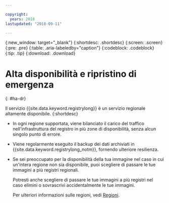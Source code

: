 ```yaml
---

copyright:
  years: 2018
lastupdated: "2018-09-11"

---
```


{:new_window: target="_blank"}
{:shortdesc: .shortdesc}
{:screen: .screen}
{:pre: .pre}
{:table: .aria-labeledby="caption"}
{:codeblock: .codeblock}
{:tip: .tip}
{:download: .download}



# Alta disponibilità e ripristino di emergenza
{: #ha-dr}

Il servizio {{site.data.keyword.registrylong}} è un servizio regionale altamente disponibile.
{:shortdesc}

* In ogni regione supportata, viene bilanciato il carico del traffico nell'infrastruttura del registro in più zone di disponibilità, senza alcun singolo punto di errore.

* Viene regolarmente eseguito il backup dei dati archiviati in {{site.data.keyword.registrylong_notm}}, fornendo ulteriore resilienza.

* Se sei preoccupato per la disponibilità della tua immagine nel caso in cui un'intera regione non sia disponibile, puoi scegliere di passare le tue immagini a più registri regionali. 
  
  Potresti anche scegliere di passare le tue immagini a più registri nel caso elimini o sovrascrivi accidentalmente le tue immagini.

  Per ulteriori informazioni sulle regioni, vedi [Regioni](/docs/services/Registry/registry_overview.html#registry_regions).
